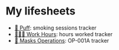 # My lifesheets

- [🚬 Puff](puff): smoking sessions tracker
- [👩🏻‍💻 Work Hours](work-hours): hours worked tracker
- [📝 Masks Operations](masks-operations): OP-001A tracker